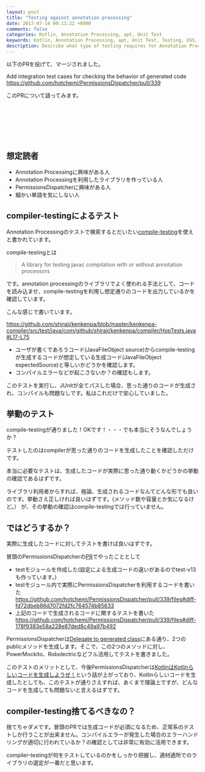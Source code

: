 ```yaml
---
layout: post
title: "Testing against annotation processing"
date: 2017-07-14 00:11:22 +0900
comments: false
categories: Kotlin, Annotation Processing, apt, Unit Test
keywords: Kotlin, Annotation Processing, apt, Unit Test, Testing, OSS, PermissionsDispatcher
description: Describe what type of testing requires for Annotation Processing
---
```


以下のPRを投げて、マージされました。

Add integration test cases for checking the behavior of generated code
https://github.com/hotchemi/PermissionsDispatcher/pull/339

このPRについて語ってみます。

<script async src="//pagead2.googlesyndication.com/pagead/js/adsbygoogle.js"></script>
<!-- 728x90 -->
<ins class="adsbygoogle"
     style="display:inline-block;width:728px;height:90px"
     data-ad-client="ca-pub-3940616565912592"
     data-ad-slot="7693358062"></ins>
<script>
(adsbygoogle = window.adsbygoogle || []).push({});
</script>

<!-- more -->

## 想定読者

* Annotation Processingに興味がある人
* Annotation Processingを利用したライブラリを作っている人
* PermissionsDispatcherに興味がある人
* 細かい単語を気にしない人

## compiler-testingによるテスト

Annotation Processingのテストで検索するとだいたい[compile-testing](https://github.com/google/compile-testing)を使えと書かれています。

compile-testingとは

> A library for testing javac compilation with or without annotation processors

です。annotation processingのライブラリでよく使われる手法として、コードを読み込ませ、compile-testingを利用し想定通りのコードを出力しているかを確認しています。

こんな感じで書いています。

https://github.com/shiraji/kenkenpa/blob/master/kenkenpa-compiler/src/test/java/com/github/shiraji/kenkenpa/compiler/HopTests.java#L17-L75

* ユーザが書くであろうコード(JavaFileObject source)からcompile-testingが生成するコードが想定している生成コード(JavaFileObject expectedSource)と等しいかどうかを確認します。
* コンパイルエラーなどが起こさないか？の確認もします。

このテストを実行し、JUnitが全てパスした場合、思った通りのコードが生成され、コンパイルも問題なしです。私はこれだけで安心していました。

## 挙動のテスト

compile-testingが通りました！OKです！・・・でも本当にそうなんでしょうか？

テストしたのはcompilerが思った通りのコードを生成したことを確認しただけです。

本当に必要なテストは、生成したコードが実際に思った通り動くかどうかの挙動の確認であるはずです。

ライブラリ利用者からすれば、極論、生成されるコードなんてどんな形でも良いのです。挙動さえ正しければ良いはずです。(メソッド数や容量とか気になるけど。）
が、その挙動の確認はcompile-testingでは行っていません。

## ではどうするか？

実際に生成したコードに対してテストを書けば良いはずです。

冒頭のPermissionsDispatcherの[PR](https://github.com/hotchemi/PermissionsDispatcher/pull/339)でやったこととして

* testモジュールを作成した(設定による生成コードの違いがあるのでtest-v13も作っています。)
* testモジュール内で実際にPermissionsDispatcherを利用するコードを書いた https://github.com/hotchemi/PermissionsDispatcher/pull/339/files#diff-fd72dbeb86d7072fd2fc764574b85633
* 上記のコードで生成されるコードに関するテストを書いた https://github.com/hotchemi/PermissionsDispatcher/pull/339/files#diff-178f9383e58a228e87ded8c49a97b492

PermissionsDispatcherは[Delegate to generated class](https://github.com/hotchemi/PermissionsDispatcher#2-delegate-to-generated-class)にある通り、2つのpublicメソッドを生成します。そこで、この2つのメソッドに対し、PowerMockito、Robolectricなどフル活用してテストを書きました。

このテストのメリットとして、今後PermissionsDispatcherは[KotlinはKotlinらしいコードを生成しようぜ！](https://github.com/hotchemi/PermissionsDispatcher/issues/320)という話が上がっており、Kotlinらしいコードを生成したとしても、このテストが通りさえすれば、あくまで理論上ですが、どんなコードを生成しても問題ないと言えるはずです。

## compiler-testing捨てるべきなの？

捨てちゃダメです。冒頭のPRでは生成コードが必須になるため、正常系のテストしか行うことが出来ません。コンパイルエラーが発生した場合のエラーハンドリングが適切に行われているか？の確認としては非常に有効に活用できます。

compiler-testingが何をテストしているのかをしっかり把握し、適材適所でのライブラリの選定が一番だと思います。
